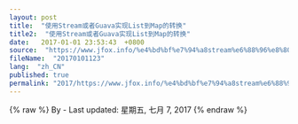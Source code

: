 ```yaml
---
layout: post
title:  "使用Stream或者Guava实现List到Map的转换"
title2:  "使用Stream或者Guava实现List到Map的转换"
date:   2017-01-01 23:53:43  +0800
source:  "https://www.jfox.info/%e4%bd%bf%e7%94%a8stream%e6%88%96%e8%80%85guava%e5%ae%9e%e7%8e%b0list%e5%88%b0map%e7%9a%84%e8%bd%ac%e6%8d%a2.html"
fileName:  "20170101123"
lang:  "zh_CN"
published: true
permalink: "2017/https://www.jfox.info/%e4%bd%bf%e7%94%a8stream%e6%88%96%e8%80%85guava%e5%ae%9e%e7%8e%b0list%e5%88%b0map%e7%9a%84%e8%bd%ac%e6%8d%a2.html"
---
```

{% raw %}
By  - Last updated: 星期五, 七月 7, 2017
{% endraw %}

